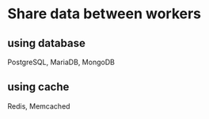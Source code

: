 # Share data between workers

## using database
PostgreSQL, MariaDB, MongoDB

## using cache
Redis, Memcached
